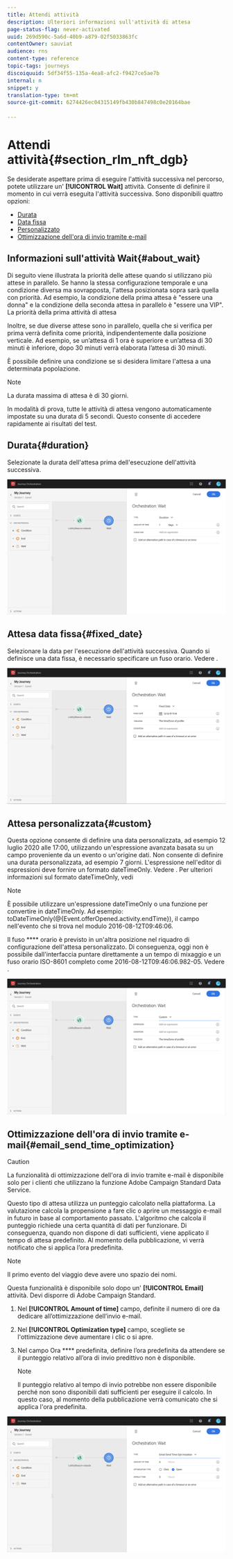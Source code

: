 ```yaml
---
title: Attendi attività
description: Ulteriori informazioni sull'attività di attesa
page-status-flag: never-activated
uuid: 269d590c-5a6d-40b9-a879-02f5033863fc
contentOwner: sauviat
audience: rns
content-type: reference
topic-tags: journeys
discoiquuid: 5df34f55-135a-4ea8-afc2-f9427ce5ae7b
internal: n
snippet: y
translation-type: tm+mt
source-git-commit: 6274426ec04315149fb430b847498c0e20164bae

---
```



# Attendi attività{#section_rlm_nft_dgb}

Se desiderate aspettare prima di eseguire l&#39;attività successiva nel percorso, potete utilizzare un&#39; **[!UICONTROL Wait]** attività. Consente di definire il momento in cui verrà eseguita l&#39;attività successiva. Sono disponibili quattro opzioni:

* [Durata](#duration)
* [Data fissa](#fixed_date)
* [Personalizzato](#custom)
* [Ottimizzazione dell&#39;ora di invio tramite e-mail](#email_send_time_optimization)

## Informazioni sull&#39;attività Wait{#about_wait}

Di seguito viene illustrata la priorità delle attese quando si utilizzano più attese in parallelo. Se hanno la stessa configurazione temporale e una condizione diversa ma sovrapposta, l&#39;attesa posizionata sopra sarà quella con priorità. Ad esempio, la condizione della prima attesa è &quot;essere una donna&quot; e la condizione della seconda attesa in parallelo è &quot;essere una VIP&quot;. La priorità della prima attività di attesa

Inoltre, se due diverse attese sono in parallelo, quella che si verifica per prima verrà definita come priorità, indipendentemente dalla posizione verticale. Ad esempio, se un’attesa di 1 ora è superiore e un’attesa di 30 minuti è inferiore, dopo 30 minuti verrà elaborata l’attesa di 30 minuti.

È possibile definire una condizione se si desidera limitare l&#39;attesa a una determinata popolazione.

>[!NOTE]
>
>La durata massima di attesa è di 30 giorni.
>
>In modalità di prova, tutte le attività di attesa vengono automaticamente impostate su una durata di 5 secondi. Questo consente di accedere rapidamente ai risultati del test.

## Durata{#duration}

Selezionate la durata dell&#39;attesa prima dell&#39;esecuzione dell&#39;attività successiva.

![](../assets/journey55.png)

## Attesa data fissa{#fixed_date}

Selezionare la data per l&#39;esecuzione dell&#39;attività successiva. Quando si definisce una data fissa, è necessario specificare un fuso orario. Vedere [](../building-journeys/timezone-management.md).

![](../assets/journey56.png)

## Attesa personalizzata{#custom}

Questa opzione consente di definire una data personalizzata, ad esempio 12 luglio 2020 alle 17:00, utilizzando un&#39;espressione avanzata basata su un campo proveniente da un evento o un&#39;origine dati. Non consente di definire una durata personalizzata, ad esempio 7 giorni. L&#39;espressione nell&#39;editor di espressioni deve fornire un formato dateTimeOnly. Vedere [](../expression/expressionadvanced.md). Per ulteriori informazioni sul formato dateTimeOnly, vedi [](../expression/data-types.md)

>[!NOTE]
>
>È possibile utilizzare un&#39;espressione dateTimeOnly o una funzione per convertire in dateTimeOnly. Ad esempio: toDateTimeOnly(@{Event.offerOpened.activity.endTime}), il campo nell&#39;evento che si trova nel modulo 2016-08-12T09:46:06.
>
>Il fuso **** orario è previsto in un&#39;altra posizione nel riquadro di configurazione dell&#39;attesa personalizzato. Di conseguenza, oggi non è possibile dall&#39;interfaccia puntare direttamente a un tempo di mixaggio e un fuso orario ISO-8601 completo come 2016-08-12T09:46:06.982-05. Vedere [](../building-journeys/timezone-management.md).

![](../assets/journey57.png)

## Ottimizzazione dell&#39;ora di invio tramite e-mail{#email_send_time_optimization}

>[!CAUTION]
>
>La funzionalità di ottimizzazione dell&#39;ora di invio tramite e-mail è disponibile solo per i clienti che utilizzano la funzione Adobe Campaign Standard Data Service.

Questo tipo di attesa utilizza un punteggio calcolato nella piattaforma. La valutazione calcola la propensione a fare clic o aprire un messaggio e-mail in futuro in base al comportamento passato. L&#39;algoritmo che calcola il punteggio richiede una certa quantità di dati per funzionare. Di conseguenza, quando non dispone di dati sufficienti, viene applicato il tempo di attesa predefinito. Al momento della pubblicazione, vi verrà notificato che si applica l’ora predefinita.

>[!NOTE]
>
>Il primo evento del viaggio deve avere uno spazio dei nomi.
>
>Questa funzionalità è disponibile solo dopo un&#39; **[!UICONTROL Email]** attività. Devi disporre di Adobe Campaign Standard.

1. Nel **[!UICONTROL Amount of time]** campo, definite il numero di ore da dedicare all’ottimizzazione dell’invio e-mail.
1. Nel **[!UICONTROL Optimization type]** campo, scegliete se l&#39;ottimizzazione deve aumentare i clic o si apre.
1. Nel campo Ora **** predefinita, definire l’ora predefinita da attendere se il punteggio relativo all’ora di invio predittivo non è disponibile.

   >[!NOTE]
   >
   >Il punteggio relativo al tempo di invio potrebbe non essere disponibile perché non sono disponibili dati sufficienti per eseguire il calcolo. In questo caso, al momento della pubblicazione verrà comunicato che si applica l&#39;ora predefinita.

![](../assets/journey57bis.png)
